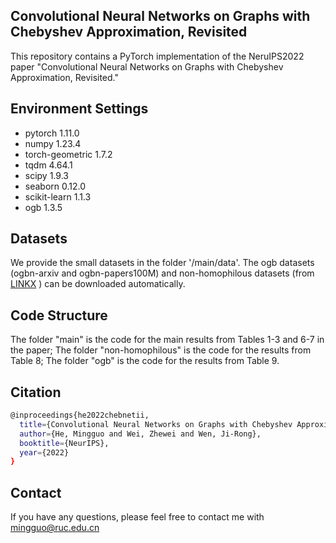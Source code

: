 ## Convolutional Neural Networks on Graphs with Chebyshev Approximation, Revisited

This repository contains a PyTorch implementation of the NeruIPS2022 paper "Convolutional Neural Networks on Graphs with Chebyshev Approximation, Revisited."


## Environment Settings    
- pytorch 1.11.0
- numpy 1.23.4
- torch-geometric 1.7.2
- tqdm 4.64.1
- scipy 1.9.3
- seaborn 0.12.0
- scikit-learn 1.1.3
- ogb 1.3.5

## Datasets
We provide the small datasets in the folder '/main/data'. The ogb datasets (ogbn-arxiv and ogbn-papers100M) and non-homophilous datasets (from [LINKX](https://arxiv.org/abs/2110.14446) ) can be downloaded automatically.


## Code Structure
The folder "main" is the code for the main results from Tables 1-3 and 6-7 in the paper; The folder "non-homophilous" is the code for the results from Table 8; The folder "ogb" is the code for the results from Table 9.

## Citation
```sh
@inproceedings{he2022chebnetii,
  title={Convolutional Neural Networks on Graphs with Chebyshev Approximation, Revisited},
  author={He, Mingguo and Wei, Zhewei and Wen, Ji-Rong},
  booktitle={NeurIPS},
  year={2022}
}
```

## Contact

If you have any questions, please feel free to contact me with mingguo@ruc.edu.cn
